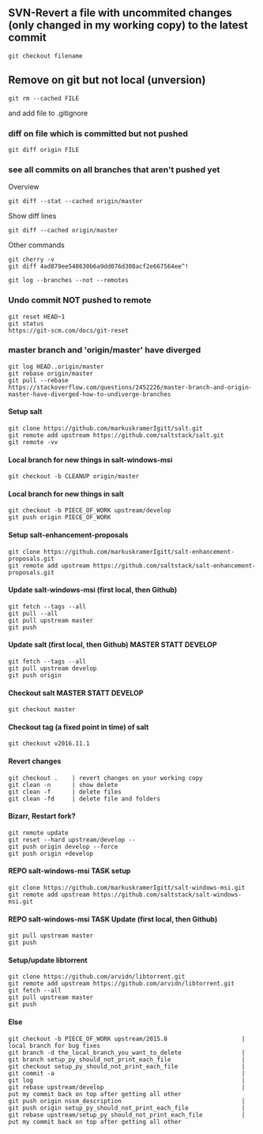 
## SVN-Revert a file with uncommited changes (only changed in my working copy) to the latest commit 

    git checkout filename

## Remove on git but not local (unversion)

    git rm --cached FILE

and add file to .gitignore

### diff on file which is committed but not pushed

    git diff origin FILE

### see all commits on all branches that aren't pushed yet

Overview

    git diff --stat --cached origin/master

Show diff lines

    git diff --cached origin/master

Other commands

    git cherry -v
    git diff 4ad879ee548630b6a9dd076d308acf2e667564ee^!

    git log --branches --not --remotes
    

### Undo commit  NOT pushed to remote
    git reset HEAD~1
    git status
    https://git-scm.com/docs/git-reset
    
### master branch and 'origin/master' have diverged
    
    git log HEAD..origin/master
    git rebase origin/master
    git pull --rebase 
    https://stackoverflow.com/questions/2452226/master-branch-and-origin-master-have-diverged-how-to-undiverge-branches


#### Setup salt 

    git clone https://github.com/markuskramerIgitt/salt.git
    git remote add upstream https://github.com/saltstack/salt.git
    git remote -vv


#### Local branch for new things in salt-windows-msi

    git checkout -b CLEANUP origin/master

#### Local branch for new things in salt

    git checkout -b PIECE_OF_WORK upstream/develop
    git push origin PIECE_OF_WORK                                     


#### Setup salt-enhancement-proposals

    git clone https://github.com/markuskramerIgitt/salt-enhancement-proposals.git
    git remote add upstream https://github.com/saltstack/salt-enhancement-proposals.git
   

#### Update salt-windows-msi (first local, then Github)

    git fetch --tags --all
    git pull --all
    git pull upstream master    
    git push
    
#### Update salt (first local, then Github) MASTER STATT DEVELOP 

    git fetch --tags --all
    git pull upstream develop
    git push origin

#### Checkout salt MASTER STATT DEVELOP

    git checkout master

#### Checkout tag (a fixed point in time) of salt

    git checkout v2016.11.1 


#### Revert changes

    git checkout .    | revert changes on your working copy
    git clean -n      | show delete
    git clean -f      | delete files
    git clean -fd     | delete file and folders

#### Bizarr, Restart fork?

    git remote update
    git reset --hard upstream/develop --
    git push origin develop --force
    git push origin +develop


#### REPO salt-windows-msi TASK setup
    git clone https://github.com/markuskramerIgitt/salt-windows-msi.git
    git remote add upstream https://github.com/saltstack/salt-windows-msi.git

####  REPO salt-windows-msi  TASK Update (first local, then Github)

    git pull upstream master
    git push

#### Setup/update libtorrent
    git clone https://github.com/arvidn/libtorrent.git
    git remote add upstream https://github.com/arvidn/libtorrent.git
    git fetch --all
    git pull upstream master
    git push


#### Else
   
    git checkout -b PIECE_OF_WORK upstream/2015.8                     | local branch for bug fixes
    git branch -d the_local_branch_you_want_to_delete                 |
    git branch setup_py_should_not_print_each_file                    |
    git checkout setup_py_should_not_print_each_file                  |
    git commit -a                                                     |
    git log                                                           |
    git rebase upstream/develop                                       | put my commit back on top after getting all other
    git push origin nssm_description                                  |
    git push origin setup_py_should_not_print_each_file               |
    git rebase upstream/setup_py_should_not_print_each_file           | put my commit back on top after getting all other
